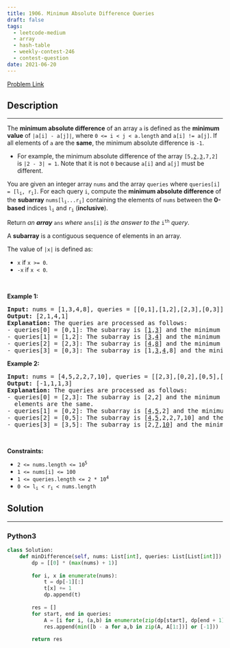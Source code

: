 ```yaml
---
title: 1906. Minimum Absolute Difference Queries
draft: false
tags: 
  - leetcode-medium
  - array
  - hash-table
  - weekly-contest-246
  - contest-question
date: 2021-06-20
---
```


[Problem Link](https://leetcode.com/problems/minimum-absolute-difference-queries/)

## Description

---
<p>The <strong>minimum absolute difference</strong> of an array <code>a</code> is defined as the <strong>minimum value</strong> of <code>|a[i] - a[j]|</code>, where <code>0 &lt;= i &lt; j &lt; a.length</code> and <code>a[i] != a[j]</code>. If all elements of <code>a</code> are the <strong>same</strong>, the minimum absolute difference is <code>-1</code>.</p>

<ul>
	<li>For example, the minimum absolute difference of the array <code>[5,<u>2</u>,<u>3</u>,7,2]</code> is <code>|2 - 3| = 1</code>. Note that it is not <code>0</code> because <code>a[i]</code> and <code>a[j]</code> must be different.</li>
</ul>

<p>You are given an integer array <code>nums</code> and the array <code>queries</code> where <code>queries[i] = [l<sub>i</sub>, r<sub>i</sub>]</code>. For each query <code>i</code>, compute the <strong>minimum absolute difference</strong> of the <strong>subarray</strong> <code>nums[l<sub>i</sub>...r<sub>i</sub>]</code> containing the elements of <code>nums</code> between the <strong>0-based</strong> indices <code>l<sub>i</sub></code> and <code>r<sub>i</sub></code> (<strong>inclusive</strong>).</p>

<p>Return <em>an <strong>array</strong> </em><code>ans</code> <em>where</em> <code>ans[i]</code> <em>is the answer to the</em> <code>i<sup>th</sup></code> <em>query</em>.</p>

<p>A <strong>subarray</strong> is a contiguous sequence of elements in an array.</p>

<p>The value of <code>|x|</code> is defined as:</p>

<ul>
	<li><code>x</code> if <code>x &gt;= 0</code>.</li>
	<li><code>-x</code> if <code>x &lt; 0</code>.</li>
</ul>

<p>&nbsp;</p>
<p><strong class="example">Example 1:</strong></p>

<pre>
<strong>Input:</strong> nums = [1,3,4,8], queries = [[0,1],[1,2],[2,3],[0,3]]
<strong>Output:</strong> [2,1,4,1]
<strong>Explanation:</strong> The queries are processed as follows:
- queries[0] = [0,1]: The subarray is [<u>1</u>,<u>3</u>] and the minimum absolute difference is |1-3| = 2.
- queries[1] = [1,2]: The subarray is [<u>3</u>,<u>4</u>] and the minimum absolute difference is |3-4| = 1.
- queries[2] = [2,3]: The subarray is [<u>4</u>,<u>8</u>] and the minimum absolute difference is |4-8| = 4.
- queries[3] = [0,3]: The subarray is [1,<u>3</u>,<u>4</u>,8] and the minimum absolute difference is |3-4| = 1.
</pre>

<p><strong class="example">Example 2:</strong></p>

<pre>
<strong>Input:</strong> nums = [4,5,2,2,7,10], queries = [[2,3],[0,2],[0,5],[3,5]]
<strong>Output:</strong> [-1,1,1,3]
<strong>Explanation: </strong>The queries are processed as follows:
- queries[0] = [2,3]: The subarray is [2,2] and the minimum absolute difference is -1 because all the
  elements are the same.
- queries[1] = [0,2]: The subarray is [<u>4</u>,<u>5</u>,2] and the minimum absolute difference is |4-5| = 1.
- queries[2] = [0,5]: The subarray is [<u>4</u>,<u>5</u>,2,2,7,10] and the minimum absolute difference is |4-5| = 1.
- queries[3] = [3,5]: The subarray is [2,<u>7</u>,<u>10</u>] and the minimum absolute difference is |7-10| = 3.
</pre>

<p>&nbsp;</p>
<p><strong>Constraints:</strong></p>

<ul>
	<li><code>2 &lt;= nums.length &lt;= 10<sup>5</sup></code></li>
	<li><code>1 &lt;= nums[i] &lt;= 100</code></li>
	<li><code>1 &lt;= queries.length &lt;= 2&nbsp;* 10<sup>4</sup></code></li>
	<li><code>0 &lt;= l<sub>i</sub> &lt; r<sub>i</sub> &lt; nums.length</code></li>
</ul>


## Solution

---
### Python3
``` py title='minimum-absolute-difference-queries'
class Solution:
    def minDifference(self, nums: List[int], queries: List[List[int]]) -> List[int]:
        dp = [[0] * (max(nums) + 1)]
        
        for i, x in enumerate(nums):
            t = dp[-1][:]
            t[x] += 1
            dp.append(t)
        
        res = []
        for start, end in queries:
            A = [i for i, (a,b) in enumerate(zip(dp[start], dp[end + 1])) if a != b]
            res.append(min([b - a for a,b in zip(A, A[1:])] or [-1]))
            
        return res
```

